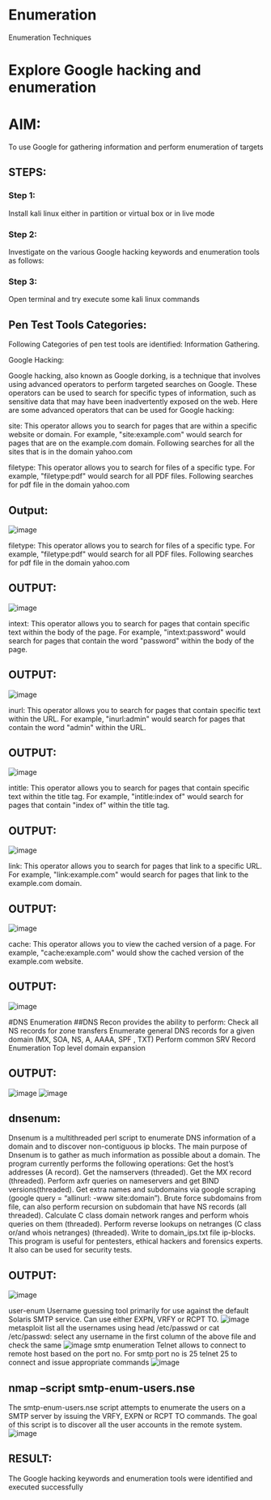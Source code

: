 # Enumeration
Enumeration Techniques

# Explore Google hacking and enumeration 

# AIM:

To use Google for gathering information and perform enumeration of targets

## STEPS:

### Step 1:

Install kali linux either in partition or virtual box or in live mode

### Step 2:

Investigate on the various Google hacking keywords and enumeration tools as follows:


### Step 3:
Open terminal and try execute some kali linux commands

## Pen Test Tools Categories:  

Following Categories of pen test tools are identified:
Information Gathering.

Google Hacking:

Google hacking, also known as Google dorking, is a technique that involves using advanced operators to perform targeted searches on Google. These operators can be used to search for specific types of information, such as sensitive data that may have been inadvertently exposed on the web. Here are some advanced operators that can be used for Google hacking:

site: This operator allows you to search for pages that are within a specific website or domain. For example, "site:example.com" would search for pages that are on the example.com domain.
Following searches for all the sites that is in the domain yahoo.com

filetype: This operator allows you to search for files of a specific type. For example, "filetype:pdf" would search for all PDF files.
Following searches for pdf file in the domain yahoo.com

## Output:
![image](https://github.com/Praveen22042005/Enumeration/assets/112475766/005f2411-7438-4db9-a3b7-0800bc30e01d)

filetype: This operator allows you to search for files of a specific type. For example, "filetype:pdf" would search for all PDF files. Following searches for pdf file in the domain yahoo.com

## OUTPUT:
![image](https://github.com/Praveen22042005/Enumeration/assets/112475766/36252372-a240-4089-a223-fb4189096141)

intext: This operator allows you to search for pages that contain specific text within the body of the page. For example, "intext:password" would search for pages that contain the word "password" within the body of the page.

## OUTPUT:
![image](https://github.com/Praveen22042005/Enumeration/assets/112475766/6763f0d3-5a30-4413-bc08-b6b75dd9315b)

inurl: This operator allows you to search for pages that contain specific text within the URL. For example, "inurl:admin" would search for pages that contain the word "admin" within the URL.

## OUTPUT:
![image](https://github.com/Praveen22042005/Enumeration/assets/112475766/f5820e3f-ba7c-4d95-acc4-8ea035b29b88)

intitle: This operator allows you to search for pages that contain specific text within the title tag. For example, "intitle:index of" would search for pages that contain "index of" within the title tag.

## OUTPUT:
![image](https://github.com/Praveen22042005/Enumeration/assets/112475766/8f900012-4b82-4933-9719-2b29b993c9d0)

link: This operator allows you to search for pages that link to a specific URL. For example, "link:example.com" would search for pages that link to the example.com domain.

## OUTPUT:
![image](https://github.com/Praveen22042005/Enumeration/assets/112475766/f3de48c3-90a1-47cc-965e-f050538ca750)

cache: This operator allows you to view the cached version of a page. For example, "cache:example.com" would show the cached version of the example.com website.

## OUTPUT: 
![image](https://github.com/Praveen22042005/Enumeration/assets/112475766/f96a7c1e-5ad0-40d4-b3b5-b2039db1d473)
 
#DNS Enumeration
##DNS Recon
provides the ability to perform:
Check all NS records for zone transfers
Enumerate general DNS records for a given domain (MX, SOA, NS, A, AAAA, SPF , TXT)
Perform common SRV Record Enumeration
Top level domain expansion

## OUTPUT:
![image](https://github.com/Praveen22042005/Enumeration/assets/112475766/9e84f510-08e5-4603-b21c-cc39e0af7ff1)
![image](https://github.com/Praveen22042005/Enumeration/assets/112475766/4d219ca7-afe9-4b0e-a09b-cca295f9aa53)

## dnsenum:
Dnsenum is a multithreaded perl script to enumerate DNS information of a domain and to discover non-contiguous ip blocks. The main purpose of Dnsenum is to gather as much information as possible about a domain. The program currently performs the following operations: Get the host’s addresses (A record). Get the namservers (threaded). Get the MX record (threaded). Perform axfr queries on nameservers and get BIND versions(threaded). Get extra names and subdomains via google scraping (google query = “allinurl: -www site:domain”). Brute force subdomains from file, can also perform recursion on subdomain that have NS records (all threaded). Calculate C class domain network ranges and perform whois queries on them (threaded). Perform reverse lookups on netranges (C class or/and whois netranges) (threaded). Write to domain_ips.txt file ip-blocks. This program is useful for pentesters, ethical hackers and forensics experts. It also can be used for security tests.

## OUTPUT:
![image](https://github.com/Praveen22042005/Enumeration/assets/112475766/079341e1-7d74-45d5-aa19-77180225fed7)

user-enum Username guessing tool primarily for use against the default Solaris SMTP service. Can use either EXPN, VRFY or RCPT TO.
![image](https://github.com/Praveen22042005/Enumeration/assets/112475766/0237a224-6ce8-4d92-b62c-a169953654e2)
metasploit list all the usernames using head /etc/passwd or cat /etc/passwd: select any username in the first column of the above file and check the same
![image](https://github.com/Praveen22042005/Enumeration/assets/112475766/d28254e4-e073-431b-9d93-093d8759880c)
smtp enumeration Telnet allows to connect to remote host based on the port no. For smtp port no is 25 telnet 25 to connect and issue appropriate commands
![image](https://github.com/Praveen22042005/Enumeration/assets/112475766/1a62b401-318c-45ae-9ea5-35f6569a6fa9)

## nmap –script smtp-enum-users.nse
The smtp-enum-users.nse script attempts to enumerate the users on a SMTP server by issuing the VRFY, EXPN or RCPT TO commands. The goal of this script is to discover all the user accounts in the remote system.
![image](https://github.com/Praveen22042005/Enumeration/assets/112475766/adeb41e2-6185-4852-b962-4f8d66e17c3c)

## RESULT:
The Google hacking keywords and enumeration tools were identified and executed successfully

